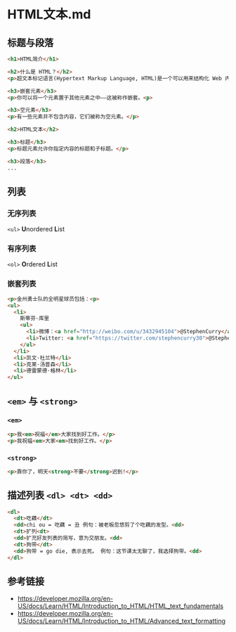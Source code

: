 # HTML文本.md

## 标题与段落
```html
<h1>HTML简介</h1>

<h2>什么是 HTML？</h2>
<p>超文本标记语言(Hypertext Markup Language, HTML)是一个可以用来结构化 Web 内容并给予其含义和目标的编码语言。<p>

<h3>嵌套元素</h3>
<p>你可以将一个元素置于其他元素之中——这被称作嵌套。<p>

<h3>空元素</h3>
<p>有一些元素并不包含内容，它们被称为空元素。</p>

<h2>HTML文本</h2>

<h3>标题</h3>
<p>标题元素允许你指定内容的标题和子标题。</p>

<h3>段落</h3>
...
```

## 列表
### 无序列表
`<ul>` **U**nordered **L**ist 

### 有序列表
`<ol>` **O**rdered **L**ist

### 嵌套列表
```html
<p>金州勇士队的全明星球员包括：<p>
<ul>
  <li>
    斯蒂芬·库里
    <ul>
      <li>微博：<a href="http://weibo.com/u/3432945104">@StephenCurry</a></li>
      <li>Twitter: <a href="https://twitter.com/stephencurry30">@StephenCurry30</a></li>
    </ul>
  </li>
  <li>凯文·杜兰特</li>
  <li>克莱·汤普森</li>
  <li>德雷蒙德·格林</li>
</ul>
```

## `<em>` 与 `<strong>`
### `<em>`
```html
<p>我<em>祝福</em>大家找到好工作。</p>
<p>我祝福<em>大家<em>找到好工作。</p>
```

### `<strong>`
```html
<p>靠你了，明天<strong>不要</strong>迟到!</p>
```

## 描述列表 `<dl> <dt> <dd>`
```html
<dl>
  <dt>吃藕</dt>
  <dd>chi ou = 吃藕 = 丑 例句：被老板忽悠剪了个吃藕的发型。<dd>
  <dt>扩列<dt>
  <dd>扩充好友列表的简写，意为交朋友。<dd>
  <dt>狗带</dt>
  <dd>狗带 = go die, 表示去死。 例句：这节课太无聊了，我选择狗带。<dd>
</dl>
```

## 参考链接
* https://developer.mozilla.org/en-US/docs/Learn/HTML/Introduction_to_HTML/HTML_text_fundamentals
* https://developer.mozilla.org/en-US/docs/Learn/HTML/Introduction_to_HTML/Advanced_text_formatting
